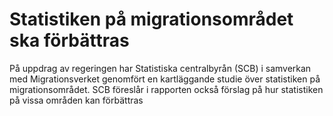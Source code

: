 # Statistiken på migrationsområdet ska förbättras

På uppdrag av regeringen har Statistiska centralbyrån (SCB) i samverkan med Migrationsverket genomfört en kartläggande studie över statistiken på migrationsområdet. SCB föreslår i rapporten också förslag på hur statistiken på vissa områden kan förbättras
